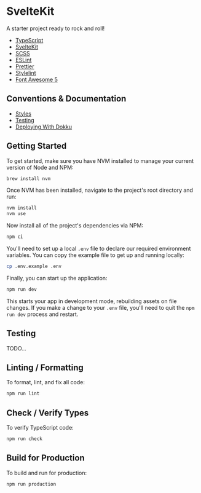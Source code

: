 # SvelteKit

A starter project ready to rock and roll!

- [TypeScript](https://www.typescriptlang.org/)
- [SvelteKit](https://kit.svelte.dev/)
- [SCSS](https://sass-lang.com/)
- [ESLint](https://eslint.org/)
- [Prettier](https://prettier.io/)
- [Stylelint](https://stylelint.io/)
- [Font Awesome 5](https://fontawesome.com/icons?d=gallery&p=2)

## Conventions & Documentation

- [Styles](docs/styles.md)
- [Testing](docs/testing.md)
- [Deploying With Dokku](docs/dokku.md)

## Getting Started

To get started, make sure you have NVM installed to manage your current version of Node and NPM:

```sh
brew install nvm
```

Once NVM has been installed, navigate to the project's root directory and run:

```sh
nvm install
nvm use
```

Now install all of the project's dependencies via NPM:

```sh
npm ci
```

You'll need to set up a local `.env` file to declare our required environment variables. You can copy the example file to get up and running locally:

```sh
cp .env.example .env
```

Finally, you can start up the application:

```sh
npm run dev
```

This starts your app in development mode, rebuilding assets on file changes. If you make a change to your `.env` file, you'll need to quit the `npm run dev` process and restart.

## Testing

TODO...

## Linting / Formatting

To format, lint, and fix all code:

```sh
npm run lint
```

## Check / Verify Types

To verify TypeScript code:

```sh
npm run check
```

## Build for Production

To build and run for production:

```sh
npm run production
```

